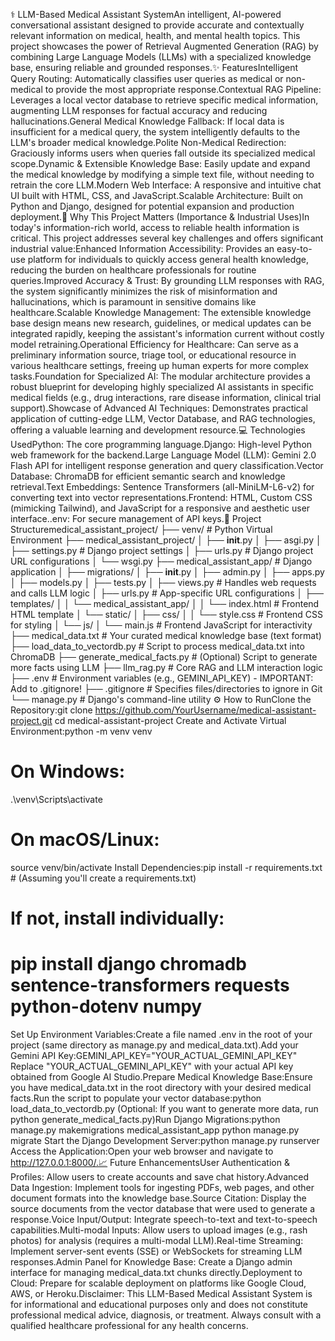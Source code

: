 ⚕️ LLM-Based Medical Assistant SystemAn intelligent, AI-powered conversational assistant designed to provide accurate and contextually relevant information on medical, health, and mental health topics. This project showcases the power of Retrieval Augmented Generation (RAG) by combining Large Language Models (LLMs) with a specialized knowledge base, ensuring reliable and grounded responses.✨ FeaturesIntelligent Query Routing: Automatically classifies user queries as medical or non-medical to provide the most appropriate response.Contextual RAG Pipeline: Leverages a local vector database to retrieve specific medical information, augmenting LLM responses for factual accuracy and reducing hallucinations.General Medical Knowledge Fallback: If local data is insufficient for a medical query, the system intelligently defaults to the LLM's broader medical knowledge.Polite Non-Medical Redirection: Graciously informs users when queries fall outside its specialized medical scope.Dynamic & Extensible Knowledge Base: Easily update and expand the medical knowledge by modifying a simple text file, without needing to retrain the core LLM.Modern Web Interface: A responsive and intuitive chat UI built with HTML, CSS, and JavaScript.Scalable Architecture: Built on Python and Django, designed for potential expansion and production deployment.🚀 Why This Project Matters (Importance & Industrial Uses)In today's information-rich world, access to reliable health information is critical. This project addresses several key challenges and offers significant industrial value:Enhanced Information Accessibility: Provides an easy-to-use platform for individuals to quickly access general health knowledge, reducing the burden on healthcare professionals for routine queries.Improved Accuracy & Trust: By grounding LLM responses with RAG, the system significantly minimizes the risk of misinformation and hallucinations, which is paramount in sensitive domains like healthcare.Scalable Knowledge Management: The extensible knowledge base design means new research, guidelines, or medical updates can be integrated rapidly, keeping the assistant's information current without costly model retraining.Operational Efficiency for Healthcare: Can serve as a preliminary information source, triage tool, or educational resource in various healthcare settings, freeing up human experts for more complex tasks.Foundation for Specialized AI: The modular architecture provides a robust blueprint for developing highly specialized AI assistants in specific medical fields (e.g., drug interactions, rare disease information, clinical trial support).Showcase of Advanced AI Techniques: Demonstrates practical application of cutting-edge LLM, Vector Database, and RAG technologies, offering a valuable learning and development resource.💻 Technologies UsedPython: The core programming language.Django: High-level Python web framework for the backend.Large Language Model (LLM): Gemini 2.0 Flash API for intelligent response generation and query classification.Vector Database: ChromaDB for efficient semantic search and knowledge retrieval.Text Embeddings: Sentence Transformers (all-MiniLM-L6-v2) for converting text into vector representations.Frontend: HTML, Custom CSS (mimicking Tailwind), and JavaScript for a responsive and aesthetic user interface..env: For secure management of API keys.📂 Project Structuremedical_assistant_project/
├── venv/                     # Python Virtual Environment
├── medical_assistant_project/
│   ├── __init__.py
│   ├── asgi.py
│   ├── settings.py           # Django project settings
│   ├── urls.py               # Django project URL configurations
│   └── wsgi.py
├── medical_assistant_app/    # Django application
│   ├── migrations/
│   ├── __init__.py
│   ├── admin.py
│   ├── apps.py
│   ├── models.py
│   ├── tests.py
│   ├── views.py              # Handles web requests and calls LLM logic
│   ├── urls.py               # App-specific URL configurations
│   ├── templates/
│   │   └── medical_assistant_app/
│   │       └── index.html    # Frontend HTML template
│   └── static/
│       ├── css/
│       │   └── style.css     # Frontend CSS for styling
│       └── js/
│           └── main.js       # Frontend JavaScript for interactivity
├── medical_data.txt          # Your curated medical knowledge base (text format)
├── load_data_to_vectordb.py  # Script to process medical_data.txt into ChromaDB
├── generate_medical_facts.py # (Optional) Script to generate more facts using LLM
├── llm_rag.py                # Core RAG and LLM interaction logic
├── .env                      # Environment variables (e.g., GEMINI_API_KEY) - IMPORTANT: Add to .gitignore!
├── .gitignore                # Specifies files/directories to ignore in Git
└── manage.py                 # Django's command-line utility
⚙️ How to RunClone the Repository:git clone https://github.com/YourUsername/medical-assistant-project.git
cd medical-assistant-project
Create and Activate Virtual Environment:python -m venv venv
# On Windows:
.\venv\Scripts\activate
# On macOS/Linux:
source venv/bin/activate
Install Dependencies:pip install -r requirements.txt # (Assuming you'll create a requirements.txt)
# If not, install individually:
# pip install django chromadb sentence-transformers requests python-dotenv numpy
Set Up Environment Variables:Create a file named .env in the root of your project (same directory as manage.py and medical_data.txt).Add your Gemini API Key:GEMINI_API_KEY="YOUR_ACTUAL_GEMINI_API_KEY"
Replace "YOUR_ACTUAL_GEMINI_API_KEY" with your actual API key obtained from Google AI Studio.Prepare Medical Knowledge Base:Ensure you have medical_data.txt in the root directory with your desired medical facts.Run the script to populate your vector database:python load_data_to_vectordb.py
(Optional: If you want to generate more data, run python generate_medical_facts.py)Run Django Migrations:python manage.py makemigrations medical_assistant_app
python manage.py migrate
Start the Django Development Server:python manage.py runserver
Access the Application:Open your web browser and navigate to http://127.0.0.1:8000/.📈 Future EnhancementsUser Authentication & Profiles: Allow users to create accounts and save chat history.Advanced Data Ingestion: Implement tools for ingesting PDFs, web pages, and other document formats into the knowledge base.Source Citation: Display the source documents from the vector database that were used to generate a response.Voice Input/Output: Integrate speech-to-text and text-to-speech capabilities.Multi-modal Inputs: Allow users to upload images (e.g., rash photos) for analysis (requires a multi-modal LLM).Real-time Streaming: Implement server-sent events (SSE) or WebSockets for streaming LLM responses.Admin Panel for Knowledge Base: Create a Django admin interface for managing medical_data.txt chunks directly.Deployment to Cloud: Prepare for scalable deployment on platforms like Google Cloud, AWS, or Heroku.Disclaimer: This LLM-Based Medical Assistant System is for informational and educational purposes only and does not constitute professional medical advice, diagnosis, or treatment. Always consult with a qualified healthcare professional for any health concerns.
